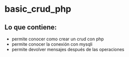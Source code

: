 # basic_crud_php

## Lo que contiene:
- permite conocer como crear un crud con php
- permite conocer la conexión con mysqli
- permite devolver mensajes después de las operaciones
